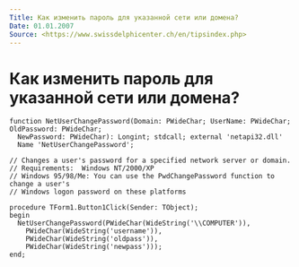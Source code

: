 ```yaml
---
Title: Как изменить пароль для указанной сети или домена?
Date: 01.01.2007
Source: <https://www.swissdelphicenter.ch/en/tipsindex.php>
---
```



Как изменить пароль для указанной сети или домена?
==================================================

    function NetUserChangePassword(Domain: PWideChar; UserName: PWideChar; OldPassword: PWideChar;
      NewPassword: PWideChar): Longint; stdcall; external 'netapi32.dll'
      Name 'NetUserChangePassword';
     
    // Changes a user's password for a specified network server or domain.
    // Requirements:  Windows NT/2000/XP
    // Windows 95/98/Me: You can use the PwdChangePassword function to change a user's
    // Windows logon password on these platforms
     
    procedure TForm1.Button1Click(Sender: TObject);
    begin
      NetUserChangePassword(PWideChar(WideString('\\COMPUTER')),
        PWideChar(WideString('username')),
        PWideChar(WideString('oldpass')),
        PWideChar(WideString('newpass')));
    end;

